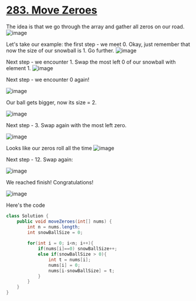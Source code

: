 # [283. Move Zeroes](https://leetcode.com/problems/move-zeroes/)
The idea is that we go through the array and gather all zeros on our road.
![image](https://user-images.githubusercontent.com/71629248/191180361-443a7ea0-982a-4d20-84a1-064906ec0474.png)

Let's take our example:
the first step - we meet 0.
Okay, just remember that now the size of our snowball is 1. Go further.
![image](https://user-images.githubusercontent.com/71629248/191180444-1b1982da-e134-4b70-8364-a6980371f341.png)

Next step - we encounter 1. Swap the most left 0 of our snowball with element 1.
![image](https://user-images.githubusercontent.com/71629248/191180484-655ca4ec-a3cb-4530-b470-d3e19c7be8b8.png)

Next step - we encounter 0 again!

![image](https://user-images.githubusercontent.com/71629248/191180535-0535cc46-0b4d-4ad7-b276-015e026f8de8.png)

Our ball gets bigger, now its size = 2.

![image](https://user-images.githubusercontent.com/71629248/191180569-87222b09-fc6f-4883-bcd8-213a9c1f14cb.png)

Next step - 3. Swap again with the most left zero.

![image](https://user-images.githubusercontent.com/71629248/191180622-52637372-a51c-4f12-8969-4be1f87a57a7.png)

Looks like our zeros roll all the time
![image](https://user-images.githubusercontent.com/71629248/191180652-28d6e728-2d9c-49fe-bfbe-6ea1369055cf.png)

Next step - 12. Swap again:

![image](https://user-images.githubusercontent.com/71629248/191180793-0004dff2-db4c-4554-92b1-6e21e1a22ead.png)

We reached finish! Congratulations!

![image](https://user-images.githubusercontent.com/71629248/191180859-592723d1-4dea-4339-8ec4-d6796e359a16.png)

Here's the code
```java
class Solution {
    public void moveZeroes(int[] nums) {
        int n = nums.length;
        int snowBallSize = 0;
        
        for(int i = 0; i<n; i++){
            if(nums[i]==0) snowBallSize++;
            else if(snowBallSize > 0){
                int t = nums[i];
                nums[i] = 0;
                nums[i-snowBallSize] = t;
            }
        }
    }
}
```
